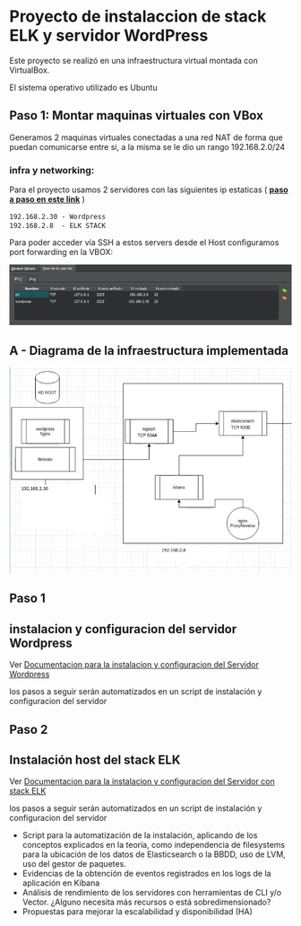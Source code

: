 # Proyecto de instalaccion de stack ELK y servidor WordPress

Este proyecto se realizó en una infraestructura virtual montada con VirtualBox.     

El sistema operativo utilizado es Ubuntu  

## Paso 1: Montar maquinas virtuales con VBox

Generamos 2 maquinas virtuales conectadas a una red NAT de forma que puedan comunicarse entre si, a la misma se le dio un rango 192.168.2.0/24
      
### infra y networking:
Para el proyecto usamos 2 servidores con las siguientes ip estaticas (  [__paso a paso en este link__](./src/staticip.md) ) 

    192.168.2.30 - Wordpress
    192.168.2.8  - ELK STACK
       
Para poder acceder vía SSH a estos servers desde el Host configuramos port forwarding en la VBOX:

![port forwarding virtual Box](./src/1-portforwarding.JPG)

## A - Diagrama de la infraestructura implementada

![Infraestructura](./src/2-DiagramaInfra.jpg)  

## Paso 1 
## instalacion y configuracion del servidor Wordpress 

Ver [Documentacion para la instalacion y configuracion del Servidor Wordpress](./src/3-instalacionWP.md)

los pasos a seguir serán automatizados en un script de instalación y configuracion del servidor

## Paso 2
## Instalación host del stack ELK

Ver [Documentacion para la instalacion y configuracion del Servidor con stack ELK](./src/4-instalacionELK.md)

los pasos a seguir serán automatizados en un script de instalación y configuracion del servidor


- Script para la automatización de la instalación, aplicando de los conceptos
explicados en la teoría, como independencia de filesystems para la ubicación de los datos de Elasticsearch o la BBDD, uso de LVM, uso del gestor de paquetes.
- Evidencias de la obtención de eventos registrados en los logs de la aplicación en Kibana
- Análisis de rendimiento de los servidores con herramientas de CLI y/o Vector. ¿Alguno necesita más recursos o está sobredimensionado?
- Propuestas para mejorar la escalabilidad y disponibilidad (HA)
